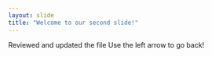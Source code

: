 ```yaml
---
layout: slide
title: "Welcome to our second slide!"
---
```

Reviewed and updated the file
Use the left arrow to go back!
